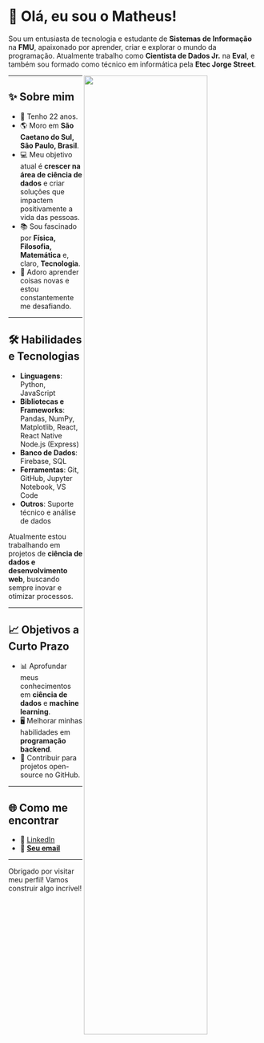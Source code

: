 # 👋 Olá, eu sou o Matheus!

Sou um entusiasta de tecnologia e estudante de **Sistemas de Informação** na **FMU**, apaixonado por aprender, criar e explorar o mundo da programação. Atualmente trabalho como **Cientista de Dados Jr.** na **Eval**, e também sou formado como técnico em informática pela **Etec Jorge Street**.

<div>
  <img height="70%" align="right" src="https://github-readme-stats.vercel.app/api/top-langs/?username=htmathl&layout=compact&langs_count=7&theme=dracula">
</div>

---

## ✨ Sobre mim

- 🎂 Tenho 22 anos.
- 🌎 Moro em **São Caetano do Sul, São Paulo, Brasil**.  
- 💻 Meu objetivo atual é **crescer na área de ciência de dados** e criar soluções que impactem positivamente a vida das pessoas.  
- 📚 Sou fascinado por **Física, Filosofia, Matemática** e, claro, **Tecnologia**.  
- 🚀 Adoro aprender coisas novas e estou constantemente me desafiando.  

---

## 🛠️ Habilidades e Tecnologias

- **Linguagens**: Python, JavaScript  
- **Bibliotecas e Frameworks**: Pandas, NumPy, Matplotlib, React, React Native Node.js (Express)  
- **Banco de Dados**: Firebase, SQL  
- **Ferramentas**: Git, GitHub, Jupyter Notebook, VS Code  
- **Outros**: Suporte técnico e análise de dados  

Atualmente estou trabalhando em projetos de **ciência de dados e desenvolvimento web**, buscando sempre inovar e otimizar processos.  

---

## 📈 Objetivos a Curto Prazo

- 📊 Aprofundar meus conhecimentos em **ciência de dados** e **machine learning**.  
- 🖥️ Melhorar minhas habilidades em **programação backend**.  
- 📂 Contribuir para projetos open-source no GitHub.  

---

## 🌐 Como me encontrar

- 💼 [LinkedIn](https://www.linkedin.com)
- 📧 **[Seu email](mailto:seuemail@gmail.com)**  

---

Obrigado por visitar meu perfil! Vamos construir algo incrível!


